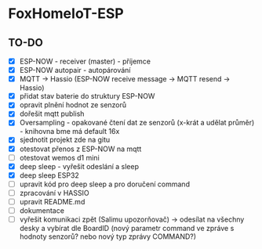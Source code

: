 # FoxHomeIoT-ESP

## TO-DO

 - [x] ESP-NOW - receiver (master) - příjemce
 - [x] ESP-NOW autopair - autopárování
 - [x] MQTT -> Hassio (ESP-NOW receive message -> MQTT resend -> Hassio)
 - [x] přidat stav baterie do struktury ESP-NOW
 - [x] opravit plnění hodnot ze senzorů 
 - [x] dořešit mqtt publish
 - [x] Oversampling - opakované čtení dat ze senzorů (x-krát a udělat průměr) - knihovna bme má default 16x
 - [x] sjednotit projekt zde na gitu
 - [x] otestovat přenos z ESP-NOW na mqtt
 - [ ] otestovat wemos d1 mini
 - [x] deep sleep - vyřešit odeslání a sleep
 - [x] deep sleep ESP32
 - [ ] upravit kód pro deep sleep a pro doručení command
 - [ ] zpracování v HASSIO
 - [ ] upravit README.md
 - [ ] dokumentace
 - [ ] vyřešit komunikaci zpět (Salimu upozorňovač) -> odesílat na všechny desky a vybírat dle BoardID (nový parametr command ve zpráve s hodnoty senzorů? nebo nový typ zprávy COMMAND?)
